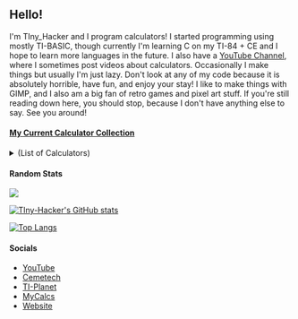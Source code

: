 ## Hello!

I'm TIny_Hacker and I program calculators! I started programming using mostly TI-BASIC, though currently I'm learning C on my TI-84 + CE and I hope to learn more languages in the future. I also have a [YouTube Channel](https://youtube.com/tinyhackercalcs/), where I sometimes post videos about calculators. Occasionally I make things but usually I'm just lazy. Don't look at any of my code because it is absolutely horrible, have fun, and enjoy your stay! I like to make things with GIMP, and I also am a big fan of retro games and pixel art stuff. If you're still reading down here, you should stop, because I don't have anything else to say. See you around!

#### [My Current Calculator Collection](https://calcs.tiplanet.org/mycalcs/profile.php?uid=117)

<details>
<summary>(List of Calculators)</summary>
<br>
  <p>* TI-83</p>
  <p>* TI Voyage 200</p>
  <p>* TI-84 Plus SE (x2)</p>
  <p>* TI-84 Plus CE</p>
  <p>* TI-Nspire CX II-T CAS</p>
  <p>* TI-81</p>
  <p>* NumWorks N0110</p>
  <p>* Elektronika MK-52</p>
  <p>* TI-92</p>
</details>

#### Random Stats

![](https://komarev.com/ghpvc/?username=tiny-hacker&color=2e3440)

[![TIny-Hacker's GitHub stats](https://github-readme-stats.vercel.app/api?username=tiny-hacker&theme=nord&show_icons=true&layout=compact)](https://github.com/anuraghazra/github-readme-stats)

[![Top Langs](https://github-readme-stats.vercel.app/api/top-langs/?username=tiny-hacker&count_private=true&exclude_repo=TI-Planet-Riddles-2021&hide=pascal,SourcePawn&langs_count=10&layout=compact&theme=nord)](https://github.com/anuraghazra/github-readme-stats)

#### Socials

* [YouTube](https://youtube.com/tinyhackercalcs/)
* [Cemetech](https://www.ceme.tech/u30499)
* [TI-Planet](https://tiplanet.org/forum/memberlist.php?mode=viewprofile&u=253163)
* [MyCalcs](https://my.calcs.quest/profile.php?uid=117)
* [Website](https://tiny-hacker.github.io)
